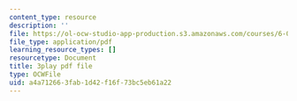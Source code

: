 ```yaml
---
content_type: resource
description: ''
file: https://ol-ocw-studio-app-production.s3.amazonaws.com/courses/6-0001-introduction-to-computer-science-and-programming-in-python-fall-2016/a4a712663fab1d42f16f73bc5eb61a22_FKp-6sojt9A.pdf
file_type: application/pdf
learning_resource_types: []
resourcetype: Document
title: 3play pdf file
type: OCWFile
uid: a4a71266-3fab-1d42-f16f-73bc5eb61a22
---
```

